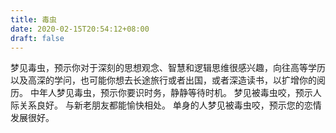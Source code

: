 ```yaml
---
title: 毒虫
date: 2020-02-15T20:54:12+08:00
draft: false
---
```


梦见毒虫，预示你对于深刻的思想观念、智慧和逻辑思维很感兴趣，向往高等学历以及高深的学问，也可能你想去长途旅行或者出国，或者深造读书，以扩增你的阅历。
中年人梦见毒虫，预示你要识时务，静静等待时机。
梦见被毒虫咬，预示人际关系良好。
与新老朋友都能愉快相处。
单身的人梦见被毒虫咬，预示您的恋情发展很好。

